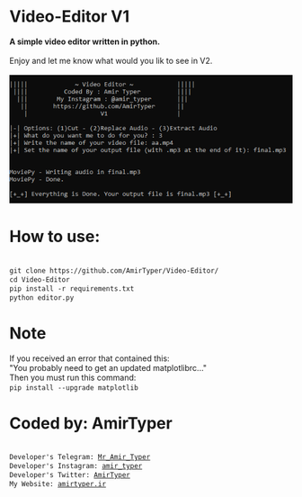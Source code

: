 # Video-Editor V1
<b> A simple video editor written in python.</b>
<br />
<br />
Enjoy and let me know what would you lik to see in V2.
<br />
<br />
<img src="img.png" />
<br />

# How to use:
<pre><code>
git clone https://github.com/AmirTyper/Video-Editor/
cd Video-Editor
pip install -r requirements.txt
python editor.py
</code></pre>

# Note
If you received an error that contained this:
<br />
"You probably need to get an updated matplotlibrc..."
<br />
Then you must run this command:
<br />
<code>pip install --upgrade matplotlib</code>
# Coded by: AmirTyper
<pre><code>
Developer's Telegram: <a href="https://t.me/Mr_Amir_Typer">Mr_Amir_Typer</a>
Developer's Instagram: <a href="https://instagram.com/amir_typer">amir_typer</a>
Developer's Twitter: <a href="https://twitter.com/AmirTyper">AmirTyper</a>
My Website: <a href="https://amirtyper.ir">amirtyper.ir</a>
</code></pre>
